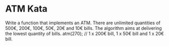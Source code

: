 # ATM Kata

Write a function that implements an ATM. There are unlimited quantities of 500€, 200€, 100€, 50€, 20€ and 10€ bills. The algorithm aims at delivering the lowest quantity of bills.
atm(270); // 1 x 200€ bill, 1 x 50€ bill and 1 x 20€ bill.
